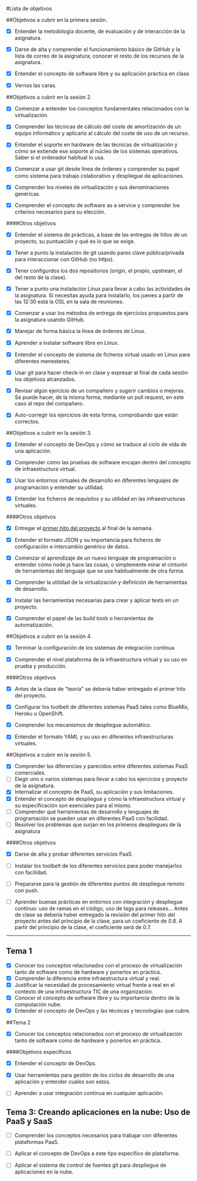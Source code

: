 #Lista de objetivos

##Objetivos a cubrir en la primera sesión.

 - [x] Entender la metodología docente, de evaluación y de interacción de la asignatura.

 - [x] Darse de alta y comprender el funcionamiento básico de GitHub y la lista de correo de la asignatura; conocer el resto de los recursos de la asignatura. 

 - [x] Entender el concepto de software libre y su aplicación práctica en clase. 

 - [x] Vernos las caras.

##Objetivos a cubrir en la sesión 2.

 - [x] Comenzar a entender los conceptos fundamentales relacionados con la virtualización.

 - [x] Comprender las técnicas de cálculo del coste de amortización de un equipo informático y aplicarlo al cálculo del coste de uso de un recurso.

 - [x] Entender el soporte en hardware de las técnicas de virtualización y cómo se extiende ese soporte al núcleo de los sistemas operativos. Saber si el ordenador habitual lo usa.

 - [x] Comenzar a usar git desde línea de órdenes y comprender su papel como sistema para trabajo colaborativo y despliegue de aplicaciones.

 - [x] Comprender los niveles de virtualización y sus denominaciones genéricas.

 - [x] Comprender el concepto de software as a service y comprender los criterios necesarios para su elección.

####Otros objetivos

 - [x] Entender el sistema de prácticas, a base de las entregas de hitos de un proyecto, su puntuación y qué es lo que se exige.
    
 - [x] Tener a punto la instalación de git usando pares clave pública/privada para interaccionar con GitHub (no https).

 - [x] Tener configurdos los dos repositorios (origin, el propio, upstream, el del resto de la clase).

 - [x] Tener a punto una instalación Linux para llevar a cabo las actividades de la asignatura. Si necesitas ayuda para instalarlo, los jueves a partir de las 12:30 está la OSL en la sala de reuniones.

 - [x] Comenzar a usar los métodos de entrega de ejercicios propuestos para la asignatura usando GitHub.

 - [x] Manejar de forma básica la línea de órdenes de Linux.

 - [x] Aprender a instalar software libre en Linux.

 - [x] Entender el concepto de sistema de ficheros virtual usado en Linux para diferentes menesteres.
    
 - [x] Usar git para hacer check-in en clase y expresar al final de cada sesión los objetivos alcanzados.

 - [x] Revisar algún ejercicio de un compañero y sugerir cambios o mejoras. Se puede hacer, de la misma forma, mediante un pull request, en este caso al repo del compañero.

 - [x] Auto-corregir los ejercicios de esta forma, comprobando que están correctos.

##Objetivos a cubrir en la sesión 3.

 - [x] Entender el concepto de DevOps y cómo se traduce al ciclo de vida de una aplicación.
 - [x] Comprender cómo las pruebas de software encajan dentro del concepto de infraestructura virtual.

 - [x] Usar los entornos virtuales de desarrollo en diferentes lenguajes de programación y entender su utilidad.

 - [x] Entender los ficheros de *requisitos* y su utilidad en las infraestructuras virtuales. 

####Otros objetivos

 - [x] Entregar el [primer hito del proyecto](http://jj.github.io/IV/documentos/practicas/1.Infraestructura) al final de la semana.

 - [x] Entender el formato JSON y su importancia para ficheros de configuración e intercambio genérico de datos. 

 - [x] Comenzar el aprendizaje de un nuevo lenguaje de programación o entender cómo node.js hace las cosas, o simplemente mirar el cinturón de herramientas del lenguaje que se use habitualmente de otra forma.

 - [x] Comprender la utilidad de la virtualización y definición de herramientas de desarrollo.
 - [x] Instalar las herramientas necesarias para crear y aplicar tests en un proyecto.
 - [x] Comprender el papel de las *build tools* o herramientas de automatización. 

##Objetivos a cubrir en la sesión 4.

 - [x] Terminar la configuración de los sistemas de integración continua

 - [x] Comprender el nivel plataforma de la infraestructura virtual y su uso en prueba y producción.

####Otros objetivos

 - [x] Antes de la clase de "teoría" se debería haber entregado el primer hito del proyecto.

 - [x] Configurar los toolbelt de diferentes sistemas PaaS tales como BlueMix, Heroku u OpenShift.

 - [x] Comprender los mecanismos de despliegue automático.

 - [x] Entender el formato YAML y su uso en diferentes infraestructuras virtuales.

##Objetivos a cubrir en la sesión 5.
 - [x] Comprender las diferencias y parecidos entre diferentes sistemas PaaS comerciales.
 - [ ] Elegir uno o varios sistemas para llevar a cabo los ejercicios y proyecto de la asignatura.
 - [x] Internalizar el concepto de PaaS, su aplicación y sus limitaciones.
 - [x] Entender el concepto de despliegue y cómo la infraestructura virtual y su especificación son esenciales para el mismo. 
 - [ ] Comprender qué herramientas de desarrollo y lenguajes de programación se pueden usar en diferentes PaaS con facilidad.
 - [ ] Resolver los problemas que surjan en los primeros despliegues de la asignatura

####Otros objetivos

 - [x] Darse de alta y probar diferentes servicios PaaS.
 - [ ] Instalar los toolbelt de los diferentes servicios para poder manejarlos con facilidad.
 - [ ] Prepararse para la gestión de diferentes puntos de despliegue remoto con push.
 - [ ] Aprender buenas prácticas en entornos con integración y despliegue continuo: uso de ramas en el código, uso de tags para releases... Antes de clase se debería haber entregado la revisión del primer hito del proyecto antes del principio de la clase, para un coeficiente de 0.8. A partir del principio de la clase, el coeficiente será de 0.7.


-----------------------------------------------------------------------------------------------------------------------------------------

## Tema 1

 - [x] Conocer los conceptos relacionados con el proceso de virtualización tanto de software como de hardware y ponerlos en práctica.
 - [x] Comprender la diferencia entre infraestructura virtual y real.
 - [x] Justificar la necesidad de procesamiento virtual frente a real en el contexto de una infraestructura TIC de una organización.
 - [x] Conocer el concepto de software libre y su importancia dentro de la computación nube.
 - [x] Entender el concepto de DevOps y las técnicas y tecnologías que cubre.

##Tema 2

 - [x] Conocer los conceptos relacionados con el proceso de virtualización tanto de software como de hardware y ponerlos en práctica.

####Objetivos específicos

 - [x] Entender el concepto de DevOps.

 - [x] Usar herramientas para gestión de los ciclos de desarrollo de una aplicación y entender cuales son estos.

 - [ ] Aprender a usar integración continua en cualquier aplicación.

## Tema 3: Creando aplicaciones en la nube: Uso de PaaS y SaaS

 - [ ] Comprender los conceptos necesarios para trabajar con diferentes plataformas PaaS.

 - [ ] Aplicar el concepto de DevOps a este tipo específico de plataforma.

 - [ ] Aplicar el sistema de control de fuentes git para despliegue de aplicaciones en la nube.




